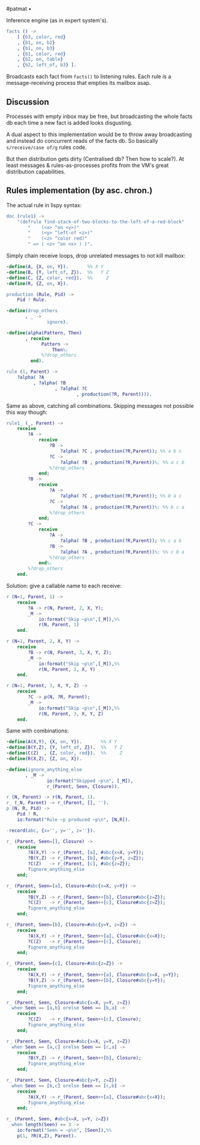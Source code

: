 #patmat • 

Inference engine (as in expert system's).

```erlang
facts () ->
    [ {b3, color, red}
    , {b1, on, b2}
    , {b1, on, b3}
    , {b1, color, red}
    , {b2, on, table}
    , {b2, left_of, b3} ].
```

Broadcasts each fact from `facts()` to listening rules.
Each rule is a message-receiving process that empties its mailbox asap.


## Discussion

Processes with empty inbox may be free, but broadcasting the whole facts db
each time a new fact is added looks disgusting.

A dual aspect to this implementation would be to throw away broadcasting
and instead do concurrent reads of the facts db.
So basically `s/receive/case of/g` rules code.

But then distribution gets dirty (Centralised db? Then how to scale?).
At least messages & rules-as-processes profits from
the VM's great distribution capabilities.


## Rules implementation (by asc. chron.)

The actual rule in lispy syntax:

```erlang
doc (rule1) ->
    "(defrule find-stack-of-two-blocks-to-the-left-of-a-red-block"
        "    (<x> ^on <y>)"
        "    (<y> ^left-of <z>)"
        "    (<z> ^color red)"
        " => ( <z> ^on <x> ) )".
```

Simply chain receive loops, drop unrelated messages to not kill mailbox:

```erlang
-define(A, {X, on, Y}).       %% X Y
-define(B, {Y, left_of, Z}).  %%   Y Z
-define(C, {Z, color, red}).  %%     Z
-define(R, {Z, on, X}).

production (Rule, Pid) ->
    Pid ! Rule.

-define(drop_others
       , _ ->
               ignore).

-define(alpha(Pattern, Then)
       , receive
             Pattern ->
                 Then%;
             %?drop_others
         end).

rule (1, Parent) ->
    ?alpha( ?A
          , ?alpha( ?B
                  , ?alpha( ?C
                          , production(?R, Parent)))).
```

Same as above, catching all combinations. Skipping messages not possible this way though:

```erlang
rule1_ (_, Parent) ->
    receive
        ?A ->
            receive
                ?B ->
                    ?alpha( ?C , production(?R,Parent)); %% a b c
                ?C ->
                    ?alpha( ?B , production(?R,Parent))%; %% a c b
                %?drop_others
            end;
        ?B ->
            receive
                ?A ->
                    ?alpha( ?C , production(?R,Parent)); %% b a c
                ?C ->
                    ?alpha( ?A , production(?R,Parent))%; %% b c a
                %?drop_others
            end;
        ?C ->
            receive
                ?A ->
                    ?alpha( ?B , production(?R,Parent)); %% c a b
                ?B ->
                    ?alpha( ?A , production(?R,Parent))%; %% c b a
                %?drop_others
            end%;
        %?drop_others
    end.
```

Solution: give a callable name to each receive:

```erlang
r (N=1, Parent, 1) ->
    receive
        ?A -> r(N, Parent, 2, X, Y);
        _M ->
            io:format("Skip ~p\n",[_M]),%%
            r(N, Parent, 1)
    end.

r (N=1, Parent, 2, X, Y) ->
    receive
        ?B -> r(N, Parent, 3, X, Y, Z);
        _M ->
            io:format("Skip ~p\n",[_M]),%%
            r(N, Parent, 2, X, Y)
    end.

r (N=1, Parent, 3, X, Y, Z) ->
    receive
        ?C -> p(N, ?R, Parent);
        _M ->
            io:format("Skip ~p\n",[_M]),%%
            r(N, Parent, 3, X, Y, Z)
    end.
```

Same with combinations:

```erlang
-define(A(X,Y), {X, on, Y}).       %% X Y
-define(B(Y,Z), {Y, left_of, Z}).  %%   Y Z
-define(C(Z)  , {Z, color, red}).  %%     Z
-define(R(X,Z), {Z, on, X}).

-define(ignore_anything_else
       , _M ->
               io:format("Skipped ~p\n", [_M]),
               r_(Parent, Seen, Closure)).

r (N, Parent) -> r(N, Parent, 1).
r_ (_N, Parent) -> r_(Parent, [], '').
p (N, R, Pid) ->
    Pid ! R,
    io:format("Rule ~p produced ~p\n", [N,R]).

-record(abc, {x='', y='', z=''}).

r_ (Parent, Seen=[], Closure) ->
    receive
        ?A(X,Y) -> r_(Parent, [a], #abc{x=X, y=Y});
        ?B(Y,Z) -> r_(Parent, [b], #abc{y=Y, z=Z});
        ?C(Z)   -> r_(Parent, [c], #abc{z=Z});
        ?ignore_anything_else
    end;

r_ (Parent, Seen=[a], Closure=#abc{x=X, y=Y}) ->
    receive
        ?B(Y,Z) -> r_(Parent, Seen++[b], Closure#abc{z=Z});
        ?C(Z)   -> r_(Parent, Seen++[c], Closure#abc{z=Z});
        ?ignore_anything_else
    end;

r_ (Parent, Seen=[b], Closure=#abc{y=Y, z=Z}) ->
    receive
        ?A(X,Y) -> r_(Parent, Seen++[a], Closure#abc{x=X});
        ?C(Z)   -> r_(Parent, Seen++[c], Closure);
        ?ignore_anything_else
    end;

r_ (Parent, Seen=[c], Closure=#abc{z=Z}) ->
    receive
        ?A(X,Y) -> r_(Parent, Seen++[a], Closure#abc{x=X, y=Y});
        ?B(Y,Z) -> r_(Parent, Seen++[b], Closure#abc{y=Y});
        ?ignore_anything_else
    end;

r_ (Parent, Seen, Closure=#abc{x=X, y=Y, z=Z})
  when Seen == [a,b] orelse Seen == [b,a] ->
    receive
        ?C(Z)   -> r_(Parent, Seen++[c], Closure);
        ?ignore_anything_else
    end;

r_ (Parent, Seen, Closure=#abc{x=X, y=Y, z=Z})
  when Seen == [a,c] orelse Seen == [c,a] ->
    receive
        ?B(Y,Z) -> r_(Parent, Seen++[b], Closure);
        ?ignore_anything_else
    end;

r_ (Parent, Seen, Closure=#abc{y=Y, z=Z})
  when Seen == [b,c] orelse Seen == [c,b] ->
    receive
        ?A(X,Y) -> r_(Parent, Seen++[a], Closure#abc{x=X});
        ?ignore_anything_else
    end;

r_ (Parent, Seen, #abc{x=X, y=Y, z=Z})
  when length(Seen) == 3 ->
    io:format("Seen = ~p\n", [Seen]),%%
    p(1, ?R(X,Z), Parent).
```
